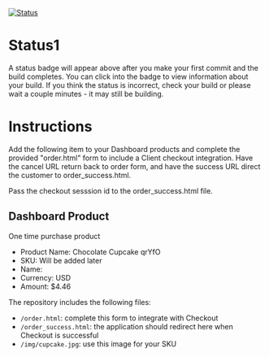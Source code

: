 [![Status](https://img.shields.io/badge/status-BUILDING%20COMMIT:%20d25076f0c7d9fd138e48dd43e9f8a1244c317254-yellow.svg)](https://github.com/crowdbotics-challenges/bakery_scaffold_NUAIsqQWJzZlBT6x/commit/d25076f0c7d9fd138e48dd43e9f8a1244c317254)


# Status1

A status badge will appear above after you make your first commit and the build completes. You can click into the badge to view information about your build. If you think the status is incorrect, check your build or please wait a couple minutes - it may still be building.

# Instructions

Add the following item to your Dashboard products and complete the provided "order.html" form to include a Client checkout integration. Have the cancel URL return back to order form, and have the success URL direct the customer to order_success.html.

Pass the checkout sesssion id to the order_success.html file.

## Dashboard Product
One time purchase product
* Product Name: Chocolate Cupcake qrYfO
* SKU: Will be added later
* Name: 
* Currency: USD
* Amount: $4.46

The repository includes the following files:
* `/order.html`: complete this form to integrate with Checkout
* `/order_success.html`: the application should redirect here when Checkout is successful
* `/img/cupcake.jpg`: use this image for your SKU
